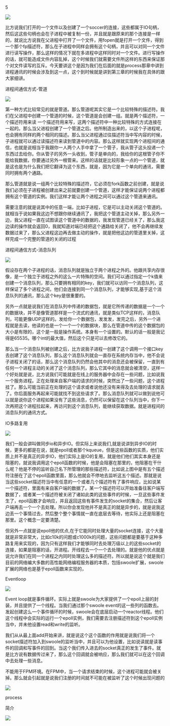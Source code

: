 5

![](https://gitee.com/hxc8/images8/raw/master/img/202407191107490.jpg)





比方说我们打开的一个文件以及创建了一个soccer的连接，这些都属于IO句柄，然后这这些句柄也会在子进程中被复制一份，并且就是跟原来的那个连接是一样的，就说比方说我在父进程中打开了一个文件，用fopen就是打开一个文件，得到一个那个fp描述符，那么在子进程中同样会拥有这个句柄，并且可以对同一个文件进行读写操作，那么这样的情况下就在多进程中这样同时对一个文件。进行写操作的话，就可能造成文件内容乱掉，这个时候我们就需要文件所这样的东西来保证那个对文件读写的互斥。今天要讲这个是因为我们在后面的就是process那章中讲到进程通讯的时候会涉及到这一点，这个到时候就是讲到第三章的时候我在具体的跟大家细讲。





进程间通信方式-管道

![](https://gitee.com/hxc8/images8/raw/master/img/202407191107289.jpg)

第一种方式比较常见的就是管道。那么管道呢其实它是一个比较特殊的描述符。我们在父进程中创建一个管道的时候，这个管道是会创建一组。就是两个描述符，一个描述符用来读 一个描述符用来写，这两个描述符中一种比较特殊的方式连接在一起的。那么当父进程创建了一个管道之后。他所制造出来的，以这个子进程呢，也会拥有同样的两个相同的描述。那么当父进程通过往描述符当中写内容的时候，子进程就可以通过读描述符来读到管道中的内容。那么这样就实现两个进程间的通信，也就是说相当于我跟你一人两个人手中拿了一个管子，我从管子这头投递一个东西过去给你。你从管子的另外一头收到，管子是单向的，我给你的这根管子你不能给我数据，你要通过另外一根管来。这样的话就是比较形象一点的一个管道，就是这也是为什么我们把它翻译为这个东西，就是，因为它是一个单向的通讯，需要同时拥有两个通路。



那么管道就是说一组两个比较特殊的描述符，它必须在fork函数之前创建，就是说我们必须在子进程被创建出来之前就要创建一个管道，这样才能保证说两个进程都拥有这个管道的实例。我们这样才能让两个进程之间可以通过这个管道来通讯。



需要注意的就是说其中的任意一端，比如子进程，它是可以主动关闭这个管道的。就相当于说如果我这边不想跟你继续通讯了，我把这个管道主动关掉，那么另外一边，我父进程一直在试图读这个管道中的数据的，我发现管道已经关了，那么我这边读的操作就会返回0，我就知道对端已经把这个通路给关闭了，他不会再继续发数据过来了，那么父进程这边再去做主动的操作，就是把他这边的管道里关掉，这样完成一个完整的管道的关闭的过程

 



进程间通信方式-消息队列

![](https://gitee.com/hxc8/images8/raw/master/img/202407191107240.jpg)



假设存在两个子进程的话，消息队列就是独立于两个进程之外的。他跟共享内存很像，是一个独立于进程之外的这么一片特殊的空间。我们可以通过指定一个k值来创建一个消息队列，那么只要拥有相同的key，我们就可以访同一个消息队列，这样保证了多个进程之间，他们会连接到同一个消息队列，才能够实现,基于这个消息队列的通讯，那么这个key是很重要的。

另外一点就是说我们在消息队列中传递的数据包，就是它所传递的数据是一个一个的数据块，并不是像管道那样是一个流式的通讯，就是类似TCP这样的，消息队列，可能更像UDP这样的。发给你一个数据包，发发发，发完之后，另外一个进程就是去读，他读的也是一个一个一个的数据块，那么在管道中传的这个数据包的大小是有限的，这个是一般是操作系统。本身有一个设置的。默认的话一般是我记得是65535。哪个int的最大值，然后这个只是可以去修改它的。

那么当一个消息队列被创建之后，比方说我子进程一创建了这个调用一个接口key去创建了这个消息队列，那么这个消息队列就会一直存在系统内存当中，他不会说子进程关闭了的话，那么这个消息队列仍然会他其中的消息还会被保留，一直到有任何一个进程主动的关闭了这个消息队列，那么它其中的消息就会被清空，这样一个好处就是说，比方说我们可能就是在线上的服务器中会存在一些问题，比如说我一个服务进程。正在处理来自客户端的请求的时候，突然出了一些问题，这个进程挂了。那么可能当前正在处理的这个请求或者说他还没有来得及去处理的请求就丢了。你后面服务再起来可能就找不到这些请求了。那么消息队列就可以做到说他可以就是说你这个进程如果没有了这些消息，仍然可以保留在这个队列当中，你下一次再把这个进程拉起来，再访问到这个消息队列，能继续获取数据。就是进程间的消息队列的通讯方式。





IO多路复用

![](https://gitee.com/hxc8/images8/raw/master/img/202407191107796.jpg)

 我们一般会讲叫做同步io和异步lO。但实际上来说我们,就是说讲到异步IO的时候，更多的都是在说，就是epoll或者那个kqueue，但是这些函数的实质，他们实质上并不是真正的异步IO，他们实际上是lO的复用，就是他们他们其实本身还是阻塞的，就说我调用这个epoll函数的时候，他是会阻塞在那里的，他阻塞在干什么呢？他是不停的监听自己名下所管理的那些描述符，比如说上图中是有五个描述符注册在了这个epoll函数里面，那么他就会不停地去监听这五个描述。那就是说当这些socket描述符当中有任意的一个或者几个描述符有了事件响应，比如说某一个描述符，里面有来自客户端的数据了。某一个描述符可以开始准备往客户端写数据了，或者某一个描述符被关闭了诸如此类的这些事件的时候，一旦这些事件发生了，epoll函数才会响应，并且返回这些有事件发生的socket的集合，然后让客户端再去一个一个去处理。所以你会发现他并不是真正的就是异步的，就是说我这边丢一个事情过去，然后整个整个事情就一直在底层去等待，他实际上还是阻塞在那里。这个概念一定要清楚。

但另外一点就是说epoll他的优点,在于它能同时处理大量的socket连接，这个大量就是非常非常大，比如c10k的问题或c1000k的问题，这些问题都是要基于这种多路复用来实现的，因为只有这样我们才能够同时去处理万级以上的这些socket的连接，如果是阻塞的话，开进程。开线程去一个一个去处理的。就是他的优点就是说允许我们在同一个进程之内同时处理这么多的描述符。所以就是说这个就是我们目前的网络编大多数的高性能网络编程服务器的本质，包括swoole扩展，swoole扩展的网络也是基于epoll函数来实现的，





Eventloop

![](https://gitee.com/hxc8/images8/raw/master/img/202407191107534.jpg)

Event loop就是事件循环。实际上就是swoole为大家提供了一个epoll上层的封装，并且提供了一个线程。当我们通过那个swoole event的这一些列的函数去。发起创建这么一个事件循环的时候，swoole会在底层启动一个reactor线程。他们这个线程中会实际的运行一个epoll实例，我们需要去注册描述符到这个epoll实例当中，并未他设置read和write的监听。



我们从从最上面add开始来讲，就是说这个这个函数的作用就是说我们将一个socket描述符加入到swoole的监听当中，并且可以为他设置，比如说读就是读事件的回调和写事件的回到。当这个我们传入进去的socket真正的发生了事件。就是比方说有数据传过来了，那么这个回调就会被响应，那么我们就可以在这个回调中去处理一些消息。



不能用于FPM环境。在FPM中，当一个请求结束的时候，这个进程可能就会被关掉。那么就会引起就是说我们注册的时间就不可能在被监听了这个时候出现问题的

![](https://gitee.com/hxc8/images8/raw/master/img/202407191107573.jpg)





process 



简介

![](https://gitee.com/hxc8/images8/raw/master/img/202407191107632.jpg)





